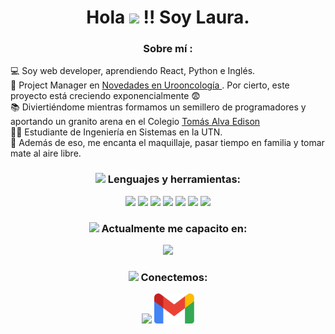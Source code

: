 <!-- Intro -->

<h1 align="center">Hola <img src="https://raw.githubusercontent.com/MartinHeinz/MartinHeinz/master/wave.gif" width="30px"> !! Soy Laura.</h1>
<h3 align="center">Sobre mí :</h3> 
<p> 💻 Soy web developer, aprendiendo React, Python e Inglés.
<br> 📅 Project Manager en <a href="https://urooncoargentina.com/" target="blank"> Novedades en Urooncología </a>. Por cierto, este proyecto está creciendo exponencialmente 😨
<br> 📚 Diviertiéndome mientras formamos un semillero de programadores y aportando un granito arena en el Colegio <a href="https://www.colegioedison.edu.ar/" target="blank"> Tomás Alva Edison </a>
<br> 👩‍🎓 Estudiante de Ingeniería en Sistemas en la UTN.
<br> 📌 Además de eso, me encanta el maquillaje, pasar tiempo en familia y tomar mate al aire libre.
</p>

<!-- Tech Stack --> 

<h3 align="Center"><img  src="https://media2.giphy.com/media/QssGEmpkyEOhBCb7e1/giphy.gif?cid=ecf05e47a0n3gi1bfqntqmob8g9aid1oyj2wr3ds3mg700bl&rid=giphy.gif" width ="25"> Lenguajes y herramientas:</h3>  
<p align="center">
<img src="https://cdn.jsdelivr.net/gh/devicons/devicon/icons/html5/html5-original-wordmark.svg" style="height: 4rem"/>
<img src="https://cdn.jsdelivr.net/gh/devicons/devicon/icons/css3/css3-original-wordmark.svg" style="height: 4rem"/>
<img src="https://cdn.jsdelivr.net/gh/devicons/devicon/icons/javascript/javascript-plain.svg" style="height: 4rem"/>
<img src="https://cdn.jsdelivr.net/gh/devicons/devicon/icons/bootstrap/bootstrap-plain-wordmark.svg"  style="height: 4rem"/>
<img src="https://cdn.jsdelivr.net/gh/devicons/devicon/icons/git/git-plain.svg" style="height: 4rem"/>
<img src="https://cdn.jsdelivr.net/gh/devicons/devicon/icons/github/github-original-wordmark.svg" style="height: 4rem; background-color:white"/>
<img src="https://cdn.jsdelivr.net/gh/devicons/devicon/icons/python/python-original.svg"  style="height: 4rem"/>
</p>

<h3 align="Center"><img  src="https://media2.giphy.com/media/QssGEmpkyEOhBCb7e1/giphy.gif?cid=ecf05e47a0n3gi1bfqntqmob8g9aid1oyj2wr3ds3mg700bl&rid=giphy.gif" width ="25"> Actualmente me capacito en:</h3>  
<p align="center">
<img src="https://cdn.jsdelivr.net/gh/devicons/devicon/icons/react/react-original.svg" style="height: 4rem"/>
</p>

<!--  <img src="https://github.com/devicons/devicon/blob/master/icons/figma/figma-original.svg" style="height: 4rem" />-->


<!-- Socials --> 

<h3 align="center"><img src="https://media.giphy.com/media/LnQjpWaON8nhr21vNW/giphy.gif" width='30'> Conectemos:</h3>  
<div align="center">
<a href="https://www.linkedin.com/in/maria-laura-jofre/" target="blank"><img src="https://cdn.jsdelivr.net/gh/devicons/devicon/icons/linkedin/linkedin-original.svg" style="height: 3rem"/></a>
<!-- 
<a href="https://codepen.io/mahiiverse" target="blank">
<img src="https://cdn.jsdelivr.net/gh/devicons/devicon/icons/codepen/codepen-plain.svg" style="height: 3rem; background-color:white"/>
</a>  --> 

<a href="mailto:jofre.lau@gmail.com" target="blank">
<img src="https://github.com/mahiiverse1/mahiiverse1/blob/main/Gmail_Logo_256px.png" style="height: 3rem"/>
</a>

</div>

<!-- Catto gifs -->

<h2 align="Gracias por ver mi perfil 🧡 </h2>

